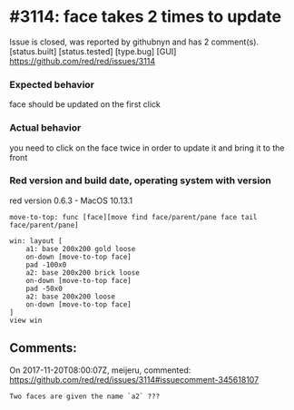 
#3114: face takes 2 times to update
================================================================================
Issue is closed, was reported by githubnyn and has 2 comment(s).
[status.built] [status.tested] [type.bug] [GUI]
<https://github.com/red/red/issues/3114>

### Expected behavior
 face should be updated on the first click
### Actual behavior
you need to click on the face twice in order to update it and bring it to the front
### Red version and build date, operating system with version
red version 0.6.3 - MacOS 10.13.1

```
move-to-top: func [face][move find face/parent/pane face tail face/parent/pane]

win: layout [
    a1: base 200x200 gold loose
    on-down [move-to-top face]
    pad -100x0
    a2: base 200x200 brick loose
    on-down [move-to-top face]
    pad -50x0
    a2: base 200x200 loose
    on-down [move-to-top face]
]
view win

```


Comments:
--------------------------------------------------------------------------------

On 2017-11-20T08:00:07Z, meijeru, commented:
<https://github.com/red/red/issues/3114#issuecomment-345618107>

    Two faces are given the name `a2` ???

